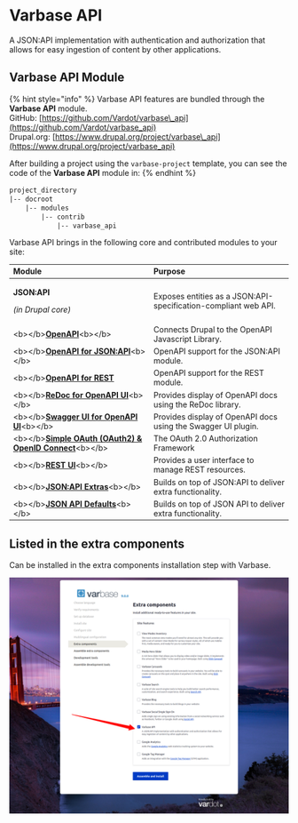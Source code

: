 # Varbase API

A JSON:API implementation with authentication and authorization that allows for easy ingestion of content by other applications.

## Varbase API Module

{% hint style="info" %}
Varbase API features are bundled through the **Varbase API** module.  
GitHub: [https://github.com/Vardot/varbase\_api](https://github.com/Vardot/varbase_api)  
Drupal.org: [https://www.drupal.org/project/varbase\_api](https://www.drupal.org/project/varbase_api)

After building a project using the `varbase-project` template, you can see the code of the **Varbase API** module in:
{% endhint %}

```text
project_directory
|-- docroot
    |-- modules
        |-- contrib
            |-- varbase_api
```

Varbase API brings in the following core and contributed modules to your site:

<table>
  <thead>
    <tr>
      <th style="text-align:left">Module</th>
      <th style="text-align:left">Purpose</th>
    </tr>
  </thead>
  <tbody>
    <tr>
      <td style="text-align:left">
        <p><b>JSON:API</b>
        </p>
        <p><em>(in Drupal core)</em>
        </p>
      </td>
      <td style="text-align:left">Exposes entities as a JSON:API-specification-compliant web API.</td>
    </tr>
    <tr>
      <td style="text-align:left">&lt;b&gt;&lt;/b&gt;<a href="https://www.drupal.org/project/openapi"><b>OpenAPI</b></a>&lt;b&gt;&lt;/b&gt;</td>
      <td
      style="text-align:left">Connects Drupal to the OpenAPI Javascript Library.</td>
    </tr>
    <tr>
      <td style="text-align:left">&lt;b&gt;&lt;/b&gt;<a href="https://www.drupal.org/project/openapi_jsonapi"><b>OpenAPI for JSON:API</b></a>&lt;b&gt;&lt;/b&gt;</td>
      <td
      style="text-align:left">OpenAPI support for the JSON:API module.</td>
    </tr>
    <tr>
      <td style="text-align:left">&lt;b&gt;&lt;/b&gt;<a href="https://www.drupal.org/project/openapi_rest"><b>OpenAPI for REST</b></a><b> </b>
      </td>
      <td style="text-align:left">OpenAPI support for the REST module.</td>
    </tr>
    <tr>
      <td style="text-align:left">&lt;b&gt;&lt;/b&gt;<a href="https://www.drupal.org/project/openapi_ui_redoc"><b>ReDoc for OpenAPI UI</b></a>&lt;b&gt;&lt;/b&gt;</td>
      <td
      style="text-align:left">Provides display of OpenAPI docs using the ReDoc library.</td>
    </tr>
    <tr>
      <td style="text-align:left">&lt;b&gt;&lt;/b&gt;<a href="https://www.drupal.org/project/openapi_ui_swagger"><b>Swagger UI for OpenAPI UI</b></a>&lt;b&gt;&lt;/b&gt;</td>
      <td
      style="text-align:left">Provides display of OpenAPI docs using the Swagger UI plugin.</td>
    </tr>
    <tr>
      <td style="text-align:left">&lt;b&gt;&lt;/b&gt;<a href="https://www.drupal.org/project/simple_oauth"><b>Simple OAuth (OAuth2) &amp; OpenID Connect</b></a>&lt;b&gt;&lt;/b&gt;</td>
      <td
      style="text-align:left">The OAuth 2.0 Authorization Framework</td>
    </tr>
    <tr>
      <td style="text-align:left">&lt;b&gt;&lt;/b&gt;<a href="https://www.drupal.org/project/restui"><b>REST UI</b></a>&lt;b&gt;&lt;/b&gt;</td>
      <td
      style="text-align:left">Provides a user interface to manage REST resources.</td>
    </tr>
    <tr>
      <td style="text-align:left">&lt;b&gt;&lt;/b&gt;<a href="https://www.drupal.org/project/jsonapi_extras"><b>JSON:API Extras</b></a>&lt;b&gt;&lt;/b&gt;</td>
      <td
      style="text-align:left">Builds on top of JSON:API to deliver extra functionality.</td>
    </tr>
    <tr>
      <td style="text-align:left">&lt;b&gt;&lt;/b&gt;<a href="https://www.drupal.org/project/jsonapi_extras"><b>JSON API Defaults</b></a>&lt;b&gt;&lt;/b&gt;</td>
      <td
      style="text-align:left">Builds on top of JSON API to deliver extra functionality.</td>
    </tr>
  </tbody>
</table>

## Listed in the extra components

Can be installed in the extra components installation step with Varbase.

![Varbase API in the List of Varbase Extra Components Installation Step](../../../.gitbook/assets/extra-components-varbase-varbase_api.png)



